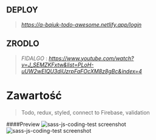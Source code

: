 ## DEPLOY

> *https://a-bajuk-todo-awesome.netlify.app/login*

## ZRODLO 
> *FIDALGO* : *https://www.youtube.com/watch?v=J_SEMZKFxtw&list=PLoH-uUW2wEIQU3diUzrpFaFOcXM8z8gBc&index=4* 

# Zawartość

> Todo, redux, styled, connect to Firebase, validation

####Preview
![sass-js-coding-test screenshot](https://github.com/andrzejbajuk79/ToDo--react-redux-styledComp/blob/master/2020-05-18_11h17_32.png?raw=true)
![sass-js-coding-test screenshot](https://github.com/andrzejbajuk79/ToDo--react-redux-styledComp/blob/master/2020-05-18_11h32_34.png?raw=true)


